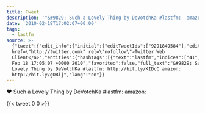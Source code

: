 ```yaml
---
title: Tweet
description: '"&#9829; Such a Lovely Thing by DeVotchKa #lastfm:  amazon: "'
date: '2010-02-18T17:02:07+00:00'
tags:
  - lastfm
source: >-
  {"tweet":{"edit_info":{"initial":{"editTweetIds":["9291849584"],"editableUntil":"2010-02-18T18:05:07.000Z","editsRemaining":"5","isEditEligible":true}},"retweeted":false,"source":"<a
  href=\"http://twitter.com\" rel=\"nofollow\">Twitter Web
  Client</a>","entities":{"hashtags":[{"text":"lastfm","indices":["41","48"]}],"symbols":[],"user_mentions":[],"urls":[]},"display_text_range":["0","97"],"favorite_count":"0","id_str":"9291849584","truncated":false,"retweet_count":"0","id":"9291849584","created_at":"Thu
  Feb 18 17:05:07 +0000 2010","favorited":false,"full_text":"&#9829; Such a
  Lovely Thing by DeVotchKa #lastfm: http://bit.ly/KIDcC amazon:
  http://bit.ly/gOBij","lang":"en"}}
---
```

&#9829; Such a Lovely Thing by DeVotchKa #lastfm:  amazon: 
    
{{< tweet 0 0 >}}
    
